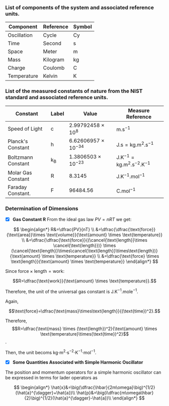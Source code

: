 
### List of components of the system and associated reference units.

| Component       | Reference       | Symbol          |
| --------------- | --------------- | --------------- |
| Oscillation     | Cycle           | Cy              |
| Time            | Second          | s               |
| Space           | Meter           | m               |
| Mass            | Kilogram        | kg              |
| Charge          | Coulomb         | C               |
| Temperature     | Kelvin          | K               |

### List of the measured constants of nature from the NIST standard and associated reference units. 

| Constant        | Label           | Value           | Measure Reference   |
| --------------- | --------------- | --------------- | ------------------ |
| Speed of Light  | c               | 2.99792458 $\times$ 10$^8$ | $\text{m.s}^{-1}$ | 
| Planck's Constant| h              | 6.62606957 $\times$ 10$^{-34}$ | $\text{J.s} = \text{kg.m}^2.\text{s}^{-1}$|
| Boltzmann Constant | k$_{\text{B}}$ | 1.3806503 $\times$ 10$^{-23}$ | $\text{J.K}^{-1} = \text{kg.m}^2.\text{s}^{-2}.\text{K}^{-1}$ |
| Molar Gas Constant | R | 8.3145   | $\text{J.K}^{-1}.\text{mol}^{-1}$|
| Faraday Constant.  | F | 96484.56 | $\text{C.mol}^{-1}$|

### Determination of Dimensions

- [X] **Gas Constant R**
From the ideal gas law $PV = nRT$ we get:

$$
\begin{align*}
R&=\dfrac{PV}{nT} \\
&=\dfrac{\dfrac{\text{force}}{\text{area}}\times \text{volume}}{\text{amount} \times \text{temperature}} \\
&=\dfrac{\dfrac{\text{force}}{(\cancel{\text{length}}\times \cancel{\text{length}})} \times (\cancel{\text{length}}\times\cancel{\text{length}}\times\text{length})}{\text{amount} \times \text{temperature}} \\
&=\dfrac{\text{force} \times \text{length}}{\text{amount} \times \text{temperature}}
\end{align*}
$$

Since $\text{force} \times \text{length} = \text{work}$:

$$R=\dfrac{\text{work}}{\text{amount} \times \text{temperature}}.$$

Therefore, the unit of the universal gas constant is $\text{J.K}^{-1}.\text{mole}^{-1}.$

Again,

$$\text{force}=\dfrac{\text{mass}\times\text{length}}{(\text{time})^2}.$$

Therefore,
$$R=\dfrac{\text{mass} \times (\text{length})^2}{\text{amount} \times \text{temperature}\times(\text{time})^2}$$.

Then, the unit becoms kg⋅m$^2$⋅s$^{−2}$⋅K$^{−1}$⋅mol$^{−1}$.

- [X] **Some Quantities Associated with Simple Harmonic Oscillator**

The position and momentum operators for a simple harmonic oscillator can be expressed in terms for lader operators as

$$
\begin{align*}
\hat{x}&=\big(\dfrac{\hbar}{2m\omega}\big)^{1/2}(\hat{a}^{\dagger}+\hat{a})\\
\hat{p}&=\big(i\dfrac{m\omega\hbar}{2}\big)^{1/2}(\hat{a}^{\dagger}-\hat{a})\\
\end{align*}
$$



